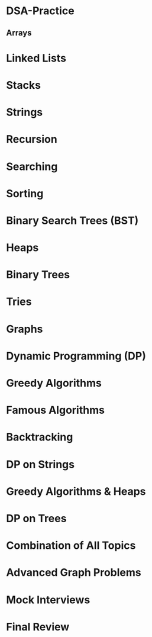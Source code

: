 # DSA-Practice

## Arrays

# Linked Lists

# Stacks

# Strings

# Recursion

# Searching

# Sorting

# Binary Search Trees (BST)

# Heaps

# Binary Trees

# Tries

# Graphs

# Dynamic Programming (DP)

# Greedy Algorithms

# Famous Algorithms

# Backtracking

# DP on Strings

# Greedy Algorithms & Heaps

# DP on Trees

# Combination of All Topics

# Advanced Graph Problems

# Mock Interviews

# Final Review
